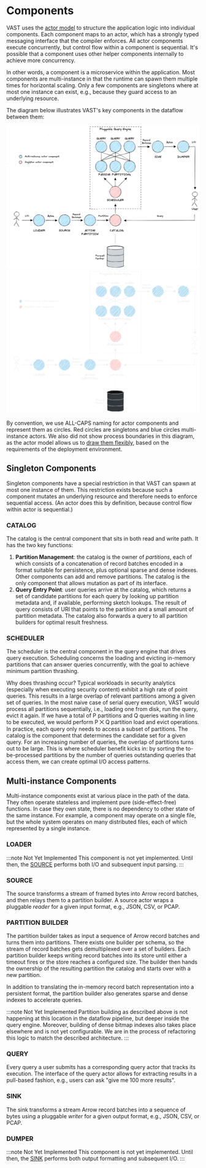 # Components

VAST uses the [actor model](actor-model) to structure the application logic into
individual components. Each component maps to an actor, which has a strongly
typed messaging interface that the compiler enforces. All actor components
execute concurrently, but control flow within a component is sequential. It's
possible that a component uses other helper components internally to achieve
more concurrency.

In other words, a component is a microservice within the application. Most
components are multi-instance in that the runtime can spawn them multiple times
for horizontal scaling. Only a few components are singletons where at most one
instance can exist, e.g., because they guard access to an underlying resource.

The diagram below illustrates VAST's key components in the dataflow between
them:

![Components](/img/components.light.png#gh-light-mode-only)
![Components](/img/components.dark.png#gh-dark-mode-only)

By convention, we use ALL-CAPS naming for actor components and represent them as
circles. Red circles are singletons and blue circles multi-instance actors. We
also did not show process boundaries in this diagram, as the actor model allows
us to [draw them flexibly](actor-model#flexible-distribution), based on the
requirements of the deployment environment.

## Singleton Components

Singleton components have a special restriction in that VAST can spawn at most
one instance of them. This restriction exists because such a component mutates
an underlying resource and therefore needs to enforce sequential access. (An
actor does this by definition, because control flow within actor is sequential.)

### CATALOG

The catalog is the central component that sits in both read and write path. It
has the two key functions:

1. **Partition Management**: the catalog is the owner of *partitions*, each of
   which consists of a concatenation of record batches encoded in a format
   suitable for persistence, plus optional sparse and dense indexes. Other
   components can add and remove partitions. The catalog is the only component
   that allows mutation as part of its interface.
2. **Query Entry Point**: user queries arrive at the catalog, which returns a
   set of candidate partitions for each query by looking up partition metadata
   and, if available, performing sketch lookups. The result of query consists of
   URI that points to the partition and a small amount of partition metadata.
   The catalog also forwards a query to all partition builders for optimal
   result freshness.

### SCHEDULER

The scheduler is the central component in the query engine that drives query
execution. Scheduling concerns the loading and evicting in-memory partitions
that can answer queries concurrently, with the goal to achieve minimum partition
thrashing.

Why does thrashing occur? Typical workloads in security analytics (especially
when executing security content) exhibit a high rate of point queries. This
results in a large overlap of relevant partitions among a given set of queries.
In the most naive case of serial query execution, VAST would process all
partitions sequentially, i.e., loading one from disk, run the query, evict it
again. If we have a total of P partitions and Q queries waiting in line to
be executed, we would perform P ⨉ Q partition load and evict operations. In
practice, each query only needs to access a subset of partitions. The catalog is
the component that determines the candidate set for a given query. For an
increasing number of queries, the overlap of partitions turns out to be large.
This is where scheduler benefit kicks in: by sorting the to-be-processed
partitions by the number of queries outstanding queries that access them, we can
create optimal I/O access patterns.

## Multi-instance Components

Multi-instance components exist at various place in the path of the data. They
often operate stateless and implement pure (side-effect-free) functions. In case
they own state, there is no dependency to other state of the same instance. For
example, a component may operate on a single file, but the whole system operates
on many distributed files, each of which represented by a single instance.

### LOADER

:::note Not Yet Implemented
This component is not yet implemented. Until then, the [SOURCE](#SOURCE)
performs both I/O and subsequent input parsing.
:::

### SOURCE

The source transforms a stream of framed bytes into Arrow record batches, and
then relays them to a partition builder. A source actor wraps a pluggable
*reader* for a given input format, e.g., JSON, CSV, or PCAP.

### PARTITION BUILDER

The partition builder takes as input a sequence of Arrow record batches and
turns them into partitions. There exists one builder per schema, so the stream
of record batches gets demultiplexed over a set of builders. Each partition
builder keeps writing record batches into its store until either a timeout fires
or the store reaches a configured size. The builder then hands the ownership of
the resulting partition the catalog and starts over with a new partition.

In addition to translating the in-memory record batch representation into a
persistent format, the partition builder also generates sparse and dense
indexes to accelerate queries.

:::note Not Yet Implemented
Partition building as described above is not happening at this location in the
dataflow pipeline, but deeper inside the query engine. Moreover, building of
dense bitmap indexes also takes place elsewhere and is not yet configurable. We
are in the process of refactoring this logic to match the described
architecture.
:::

### QUERY

Every query a user submits has a corresponding query actor that tracks its
execution. The interface of the query actor allows for extracting results in a
pull-based fashion, e.g., users can ask "give me 100 more results".

### SINK

The sink transforms a stream Arrow record batches into a sequence of bytes using
a pluggable *writer* for a given output format, e.g., JSON, CSV, or PCAP.

### DUMPER

:::note Not Yet Implemented
This component is not yet implemented. Until then, the [SINK](#SINK)
performs both output formatting and subsequent I/O.
:::
